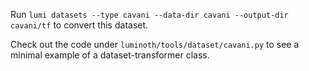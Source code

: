 Run `lumi datasets --type cavani --data-dir cavani --output-dir cavani/tf` to convert this dataset.

Check out the code under `luminoth/tools/dataset/cavani.py` to see a minimal example of a dataset-transformer class.
